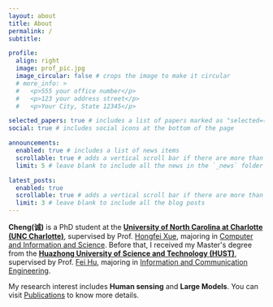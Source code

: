 ```yaml
---
layout: about
title: About
permalink: /
subtitle:

profile:
  align: right
  image: prof_pic.jpg
  image_circular: false # crops the image to make it circular
  # more_info: >
  #   <p>555 your office number</p>
  #   <p>123 your address street</p>
  #   <p>Your City, State 12345</p>

selected_papers: true # includes a list of papers marked as "selected={true}"
social: true # includes social icons at the bottom of the page

announcements:
  enabled: true # includes a list of news items
  scrollable: true # adds a vertical scroll bar if there are more than 3 news items
  limit: 5 # leave blank to include all the news in the `_news` folder

latest_posts:
  enabled: true
  scrollable: true # adds a vertical scroll bar if there are more than 3 new posts items
  limit: 3 # leave blank to include all the blog posts
---
```


**Cheng(诚)** is a PhD student at the **[University of North Carolina at Charlotte (UNC Charlotte)](https://www.charlotte.edu/)**, supervised by Prof. [Hongfei Xue](https://havocfixer.github.io/), majoring in [Computer and Information and Science](https://cci.charlotte.edu/). Before that, I received my Master's degree from the **[Huazhong University of Science and Technology (HUST)](http://english.hust.edu.cn/)**, supervised by Prof. [Fei Hu](https://ieeexplore.ieee.org/author/37536063100), majoring in [Information and Communication Engineering](http://english.eic.hust.edu.cn/International/Overview.htm).

My research interest includes **Human sensing** and **Large Models**. You can visit [Publications](/publications) to know more details.
